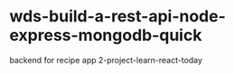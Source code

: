 # wds-build-a-rest-api-node-express-mongodb-quick
backend for recipe app 2-project-learn-react-today
